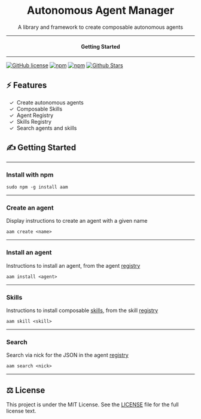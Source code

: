 <div align="center">
  <h1>Autonomous Agent Manager</h1>
</div>

<div align="center">  
A library and framework to create composable autonomous agents
</div>

---

<div align="center">
<h4>Getting Started</h4>
</div>
  
---
  

[![GitHub license](https://img.shields.io/badge/license-MIT-blue.svg)](LICENSE)
[![npm](https://img.shields.io/npm/v/aam)](https://npmjs.com/package/aam)
[![npm](https://img.shields.io/npm/dw/aam.svg)](https://npmjs.com/package/aam)
[![Github Stars](https://img.shields.io/github/stars/melvincarvalho/aam.svg)](https://github.com/melvincarvalho/aam/)

## ⚡️ Features

&nbsp;&nbsp;✓&nbsp; Create autonomous agents  
&nbsp;&nbsp;✓&nbsp; Composable Skills  
&nbsp;&nbsp;✓&nbsp; Agent Registry  
&nbsp;&nbsp;✓&nbsp; Skills Registry  
&nbsp;&nbsp;✓&nbsp; Search agents and skills  

## ✍️ Getting Started

---

### Install with npm

```
sudo npm -g install aam
```

---

### Create an agent

Display instructions to create an agent with a given name

```
aam create <name>
```

---

### Install an agent

Instructions to install an agent, from the agent [registry](registry.json)

```
aam install <agent>
```

---

### Skills

Instructions to install composable [skills](https://github.com/topics/aam-skill), from the skill [registry](skills.json)

```
aam skill <skill>
```

---

### Search

Search via nick for the JSON in the agent [registry](registry.json)

```
aam search <nick>
```

---

## ⚖️ License

This project is under the MIT License. See the [LICENSE](https://github.com/melvincarvalho/aam/blob/gh-pages/LICENSE) file for the full license text.
